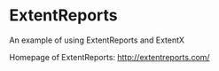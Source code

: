 # ExtentReports
An example of using ExtentReports and ExtentX

Homepage of ExtentReports: http://extentreports.com/

